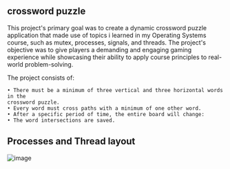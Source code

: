 ## crossword puzzle

This project's primary goal was to create a dynamic crossword puzzle application that made use of topics i learned in my Operating Systems course, such as mutex, processes, signals, and
threads. The project's objective was to give players a demanding and engaging gaming experience while showcasing their ability to apply course principles to real-world problem-solving.

The project consists of:

    • There must be a minimum of three vertical and three horizontal words in the
    crossword puzzle.
    • Every word must cross paths with a minimum of one other word.
    • After a specific period of time, the entire board will change:
    • The word intersections are saved.

## Processes and Thread layout

![image](https://github.com/CrescentMnn/crossword/assets/169625322/26dfb661-1ba6-426c-b9d5-f407b1648367)
